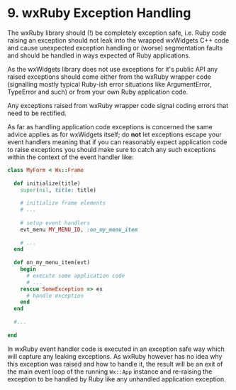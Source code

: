 <!--
# @markup markdown
# @title 9. wxRuby Exception Handling
-->

# 9. wxRuby Exception Handling

The wxRuby library should (!) be completely exception safe, i.e. Ruby code raising an exception should not leak into
the wrapped wxWidgets C++ code and cause unexpected exception handling or (worse) segmentation faults and should be 
handled in ways expected of Ruby applications.

As the wxWidgets library does not use exceptions for it's public API any raised exceptions should come either from the
wxRuby wrapper code (signalling mostly typical Ruby-ish error situations like ArgumentError, TypeError and such) or from
your own Ruby application code.

Any exceptions raised from wxRuby wrapper code signal coding errors that need to be rectified.

As far as handling application code exceptions is concerned the same advice applies as for wxWidgets itself; do **not**
let exceptions escape your event handlers meaning that if you can reasonably expect application code to raise exceptions
you should make sure to catch any such exceptions within the context of the event handler like:

```ruby
class MyForm < Wx::Frame
  
  def initialize(title)
    super(nil, title: title)
    
    # initialize frame elements
    # ...
    
    # setup event handlers
    evt_menu MY_MENU_ID, :on_my_menu_item
    
    # ...
  end
  
  def on_my_menu_item(evt)
    begin
      # execute some application code
      # ...
    rescue SomeException => ex 
      # handle exception
    end
  end
  
  #...
  
end
```

In wxRuby event handler code is executed in an exception safe way which will capture any leaking exceptions. As wxRuby 
however has no idea why this exception was raised and how to handle it, the result will be an exit of the main event loop
of the running `Wx::App` instance and re-raising the exception to be handled by Ruby like any unhandled application 
exception.
